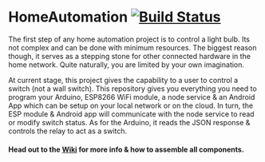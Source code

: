 # HomeAutomation [![Build Status](https://travis-ci.org/dakshsrivastava/HomeAutomation.svg?branch=android)](https://travis-ci.org/dakshsrivastava/HomeAutomation)

The first step of any home automation project is to control a light bulb. Its not complex and can be done with minimum resources. The biggest reason though, it serves as a stepping stone for other connected hardware in the home network. Quite naturally, you are limited by your own imagination.

At current stage, this project gives the capability to a user to control a switch (not a wall switch). This repository gives you everything you need to program your Arduino, ESP8266 WiFi module, a node service & an Android App which can be setup on your local network or on the cloud. In turn, the ESP module & Android app will communicate with the node service to read or modify switch status. As for the Arduino, it reads the JSON response & controls the relay to act as a switch.

#### Head out to the [Wiki](https://github.com/dakshsrivastava/HomeAutomation/wiki) for more info & how to assemble all components.
